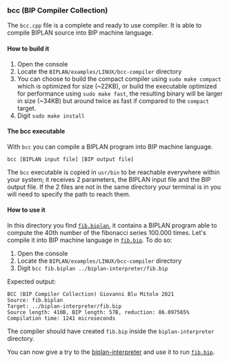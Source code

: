 ### bcc (BIP Compiler Collection)
The `bcc.cpp` file is a complete and ready to use compiler. It is able to compile BIPLAN source into BIP machine language.

#### How to build it
1. Open the console
2. Locate the `BIPLAN/examples/LINUX/bcc-compiler` directory
3. You can choose to build the compact compiler using `sudo make compact` which is optimized for size (~22KB), or build the executable optimized for performance using `sudo make fast`, the resulting binary will be larger in size (~34KB) but around twice as fast if compared to the `compact` target.
4. Digit `sudo make install`

#### The bcc executable
With `bcc` you can compile a BIPLAN program into BIP machine language. 

```
bcc [BIPLAN input file] [BIP output file]
```
The `bcc` executable is copied in `usr/bin` to be reachable everywhere within your system; it receives 2 parameters, the BIPLAN input file and the BIP output file. If the 2 files are not in the same directory your terminal is in you will need to specify the path to reach them.

#### How to use it
 In this directory you find [`fib.biplan`](fib.biplan), it contains a BIPLAN program able to compute the 40th number of the fibonacci series 100.000 times. Let's compile it into BIP machine language in [`fib.bip`](../biplan-interpreter/fib.bip). To do so:

1. Open the console
2. Locate the `BIPLAN/examples/LINUX/bcc-compiler` directory
3. Digit `bcc fib.biplan ../biplan-interpreter/fib.bip`

Expected output:
```
BCC (BIP Compiler Collection) Giovanni Blu Mitolo 2021 
Source: fib.biplan 
Target: ../biplan-interpreter/fib.bip 
Source length: 410B, BIP length: 57B, reduction: 86.097565% 
Compilation time: 1241 microseconds 

```

The compiler should have created `fib.bip` inside the `biplan-interpreter` directory.

You can now give a try to the [biplan-interpreter](../biplan-interpreter) and use it to run [`fib.bip`](../biplan-interpreter/fib.bip).
